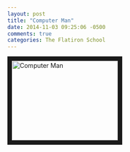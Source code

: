 ```yaml
---
layout: post
title: "Computer Man"
date: 2014-11-03 09:25:06 -0500
comments: true
categories: The Flatiron School
---
```

<a href="http://www.youtube.com/watch?feature=player_embedded&v=NWD7iqtOJSE
" target="_blank"><img src="http://img.youtube.com/vi/NWD7iqtOJSE/0.jpg" 
alt="Computer Man" width="240" height="180" border="10" /></a>
